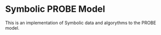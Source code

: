 # Symbolic PROBE Model

This is an implementation of Symbolic data and algorythms to the PROBE model.
